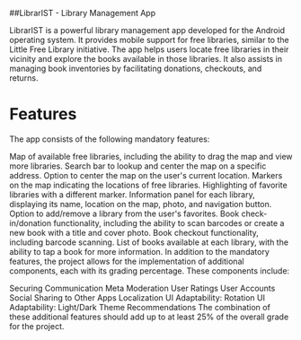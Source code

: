 ##LibrarIST - Library Management App

LibrarIST is a powerful library management app developed for the Android operating system. It provides mobile support for free libraries, similar to the Little Free Library initiative. The app helps users locate free libraries in their vicinity and explore the books available in those libraries. It also assists in managing book inventories by facilitating donations, checkouts, and returns.

# Features
The app consists of the following mandatory features:

Map of available free libraries, including the ability to drag the map and view more libraries.
Search bar to lookup and center the map on a specific address.
Option to center the map on the user's current location.
Markers on the map indicating the locations of free libraries.
Highlighting of favorite libraries with a different marker.
Information panel for each library, displaying its name, location on the map, photo, and navigation button.
Option to add/remove a library from the user's favorites.
Book check-in/donation functionality, including the ability to scan barcodes or create a new book with a title and cover photo.
Book checkout functionality, including barcode scanning.
List of books available at each library, with the ability to tap a book for more information.
In addition to the mandatory features, the project allows for the implementation of additional components, each with its grading percentage. These components include:

Securing Communication
Meta Moderation
User Ratings
User Accounts
Social Sharing to Other Apps
Localization
UI Adaptability: Rotation
UI Adaptability: Light/Dark Theme
Recommendations
The combination of these additional features should add up to at least 25% of the overall grade for the project.